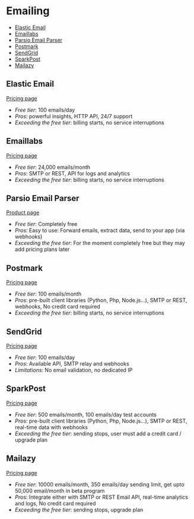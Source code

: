 # Emailing

<!-- TOC depthFrom:2 -->

- [Elastic Email](#elastic-email)
- [Emaillabs](#emaillabs)
- [Parsio Email Parser](#parsio-email-parser)
- [Postmark](#postmark)
- [SendGrid](#sendgrid)
- [SparkPost](#sparkpost)
- [Mailazy](#mailazy)

<!-- /TOC -->

## Elastic Email

[Pricing page](https://elasticemail.com/email-api-pricing)

* *Free tier*: 100 emails/day
* *Pros*: powerful insights, HTTP API, 24/7 support
* *Exceeding the free tier*: billing starts, no service interruptions

## Emaillabs

[Pricing page](http://emaillabs.io/pricing/)

* *Free tier*: 24,000 emails/month
* *Pros*: SMTP or REST, API for logs and analytics
* *Exceeding the free tier*: billing starts, no service interruptions

## Parsio Email Parser

[Product page](https://parsio.io)

* *Free tier*: Completely free
* *Pros*: Easy to use: Forward emails, extract data, send to your app (via webhooks)
* *Exceeding the free tier*: For the moment completely free but they may add pricing plans later

## Postmark

[Pricing page](https://postmarkapp.com/pricing)

* *Free tier*: 100 emails/month
* *Pros*: pre-built client libraries (Python, Php, Node.js...), SMTP or REST, webhooks, No credit card required
* *Exceeding the free tier*: billing starts, no service interruptions

## SendGrid

[Pricing page](https://sendgrid.com/pricing/)

* *Free tier*: 100 emails/day
* *Pros*: Available API, SMTP relay and webhooks
* *Limitations*: No email validation, no dedicated IP

## SparkPost

[Pricing page](https://www.sparkpost.com/pricing/)

* *Free tier*: 500 emails/month, 100 emails/day test accounts
* *Pros*: pre-built client libraries (Python, Php, Node.js...), SMTP or REST, real-time data with webhooks
* *Exceeding the free tier*: sending stops, user must add a credit card / upgrade plan

## Mailazy

[Pricing page](https://mailazy.com/pricing.html)

* *Free tier*: 10000 emails/month, 350 emails/day sending limit, get upto 50,000 email/month in beta program
* *Pros*: Integrate either with SMTP or REST Email API, real-time analytics and logs, No credit card required
* *Exceeding the free tier*: sending stops, upgrade plan
